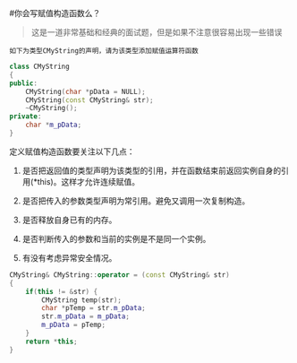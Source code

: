 #你会写赋值构造函数么？
> 这是一道非常基础和经典的面试题，但是如果不注意很容易出现一些错误

```
如下为类型CMyString的声明，请为该类型添加赋值运算符函数
```

```c++
class CMyString 
{
public:
    CMyString(char *pData = NULL);
    CMyString(const CMyString& str);
    ~CMyString();
private:
    char *m_pData;
}
```

定义赋值构造函数要关注以下几点：

1. 是否把返回值的类型声明为该类型的引用，并在函数结束前返回实例自身的引用(*this)。这样才允许连续赋值。

2. 是否把传入的参数类型声明为常引用。避免又调用一次复制构造。

3. 是否释放自身已有的内存。

4. 是否判断传入的参数和当前的实例是不是同一个实例。 

5. 有没有考虑异常安全情况。

```c++
CMyString& CMyString::operator = (const CMyString& str)
{
    if(this != &str) {
        CMyString temp(str);
        char *pTemp = str.m_pData;
        str.m_pData = m_pData;
        m_pData = pTemp;
    }
    return *this;
}

```
